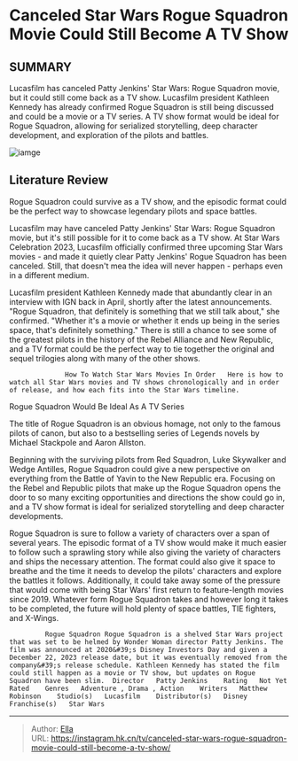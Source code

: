 # Canceled Star Wars Rogue Squadron Movie Could Still Become A TV Show


## SUMMARY 



  Lucasfilm has canceled Patty Jenkins&#39; Star Wars: Rogue Squadron movie, but it could still come back as a TV show.   Lucasfilm president Kathleen Kennedy has already confirmed Rogue Squadron is still being discussed and could be a movie or a TV series.   A TV show format would be ideal for Rogue Squadron, allowing for serialized storytelling, deep character development, and exploration of the pilots and battles.  

![iamge](https://static1.srcdn.com/wordpress/wp-content/uploads/2023/10/star-wars-rogue-squadron.jpg)

## Literature Review
Rogue Squadron could survive as a TV show, and the episodic format could be the perfect way to showcase legendary pilots and space battles. 




Lucasfilm may have canceled Patty Jenkins&#39; Star Wars: Rogue Squadron movie, but it&#39;s still possible for it to come back as a TV show. At Star Wars Celebration 2023, Lucasfilm officially confirmed three upcoming Star Wars movies - and made it quietly clear Patty Jenkins&#39; Rogue Squadron has been canceled. Still, that doesn&#39;t mea the idea will never happen - perhaps even in a different medium.




Lucasfilm president Kathleen Kennedy made that abundantly clear in an interview with IGN back in April, shortly after the latest announcements. &#34;Rogue Squadron, that definitely is something that we still talk about,&#34; she confirmed. &#34;Whether it&#39;s a movie or whether it ends up being in the series space, that&#39;s definitely something.&#34; There is still a chance to see some of the greatest pilots in the history of the Rebel Alliance and New Republic, and a TV format could be the perfect way to tie together the original and sequel trilogies along with many of the other shows.

                  How To Watch Star Wars Movies In Order   Here is how to watch all Star Wars movies and TV shows chronologically and in order of release, and how each fits into the Star Wars timeline.    


 Rogue Squadron Would Be Ideal As A TV Series 
          




The title of Rogue Squadron is an obvious homage, not only to the famous pilots of canon, but also to a bestselling series of Legends novels by Michael Stackpole and Aaron Allston.

Beginning with the surviving pilots from Red Squadron, Luke Skywalker and Wedge Antilles, Rogue Squadron could give a new perspective on everything from the Battle of Yavin to the New Republic era. Focusing on the Rebel and Republic pilots that make up the Rogue Squadron opens the door to so many exciting opportunities and directions the show could go in, and a TV show format is ideal for serialized storytelling and deep character developments.

Rogue Squadron is sure to follow a variety of characters over a span of several years. The episodic format of a TV show would make it much easier to follow such a sprawling story while also giving the variety of characters and ships the necessary attention. The format could also give it space to breathe and the time it needs to develop the pilots&#39; characters and explore the battles it follows. Additionally, it could take away some of the pressure that would come with being Star Wars&#39; first return to feature-length movies since 2019. Whatever form Rogue Squadron takes and however long it takes to be completed, the future will hold plenty of space battles, TIE fighters, and X-Wings.




             Rogue Squadron Rogue Squadron is a shelved Star Wars project that was set to be helmed by Wonder Woman director Patty Jenkins. The film was announced at 2020&#39;s Disney Investors Day and given a December 22, 2023 release date, but it was eventually removed from the company&#39;s release schedule. Kathleen Kennedy has stated the film could still happen as a movie or TV show, but updates on Rogue Squadron have been slim.  Director   Patty Jenkins    Rating   Not Yet Rated    Genres   Adventure , Drama , Action    Writers   Matthew Robinson    Studio(s)   Lucasfilm    Distributor(s)   Disney    Franchise(s)   Star Wars       


---

> Author: [Ella](https://instagram.hk.cn/)  
> URL: https://instagram.hk.cn/tv/canceled-star-wars-rogue-squadron-movie-could-still-become-a-tv-show/  

